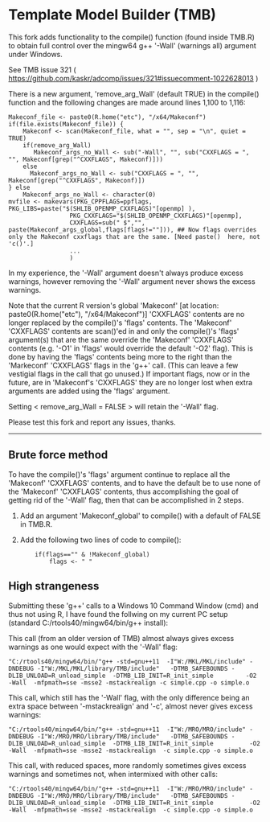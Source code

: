 Template Model Builder (TMB)
============================

This fork adds functionality to the compile() function (found inside TMB.R) to obtain full control over the mingw64 g++ '-Wall' (warnings all) argument under Windows.

See TMB issue 321  ( https://github.com/kaskr/adcomp/issues/321#issuecomment-1022628013 )

There is a new argument, 'remove_arg_Wall' (default TRUE) in the compile() function and the following changes are made around lines 1,100 to 1,116:


    Makeconf_file <- paste0(R.home("etc"), "/x64/Makeconf")
    if(file.exists(Makeconf_file)) {
        Makeconf <- scan(Makeconf_file, what = "", sep = "\n", quiet = TRUE)
        if(remove_arg_Wall)
           Makeconf_args_no_Wall <- sub("-Wall", "", sub("CXXFLAGS = ", "", Makeconf[grep("^CXXFLAGS", Makeconf)]))
        else
          Makeconf_args_no_Wall <- sub("CXXFLAGS = ", "", Makeconf[grep("^CXXFLAGS", Makeconf)])
    } else
        Makeconf_args_no_Wall <- character(0)
    mvfile <- makevars(PKG_CPPFLAGS=ppflags, PKG_LIBS=paste("$(SHLIB_OPENMP_CXXFLAGS)"[openmp] ),
                     PKG_CXXFLAGS="$(SHLIB_OPENMP_CXXFLAGS)"[openmp],
                     CXXFLAGS=sub(" $","", paste(Makeconf_args_global,flags[flags!=""])), ## Now flags overrides only the Makeconf cxxflags that are the same. [Need paste()  here, not 'c()'.]
                     ...
                     )     
        
In my experience, the '-Wall' argument doesn't always produce excess warnings, however removing the '-Wall' argument never shows the excess warnings.  
       
Note that the current R version's global 'Makeconf' [at location: paste0(R.home("etc"), "/x64/Makeconf")] 'CXXFLAGS' contents are no longer replaced by the compile()'s 'flags' contents.  The 'Makeconf' 'CXXFLAGS' contents are scan()'ed in and only the compile()'s 'flags' argument(s) that are the same override the 'Makeconf' 'CXXFLAGS' contents (e.g. '-O1' in 'flags' would override the default '-O2' flag). This is done by having the 'flags' contents being more to the right than the 'Markeconf' 'CXXFLAGS' flags in the 'g++' call. (This can leave a few vestigial flags in the call that go unused.)   If important flags, now or in the future, are in 'Makeconf's 'CXXFLAGS' they are no longer lost when extra arguments are added using the 'flags' argument.
    
Setting < remove_arg_Wall = FALSE > will retain the '-Wall' flag.   
       
Please test this fork and report any issues, thanks.     

---

## Brute force method

To have the compile()'s 'flags' argument continue to replace all the 'Makeconf' 'CXXFLAGS' contents, and to have the default be to use none of the 'Makeconf' 'CXXFLAGS' contents, thus accomplishing the goal of getting rid of the '-Wall' flag, then that can be accomplished in 2 steps. 

1) Add an argument 'Makeconf_global' to compile() with a default of FALSE in TMB.R. 

2) Add the following two lines of code to compile():


           if(flags=="" & !Makeconf_global)
               flags <- " "

## High strangeness

Submitting these 'g++' calls to a Windows 10 Command Window (cmd) and thus not using R, I have found the follwing on my current PC setup (standard C:/rtools40/mingw64/bin/g++ install):

This call (from an older version of TMB) almost always gives excess warnings as one would expect with the '-Wall' flag:

    "C:/rtools40/mingw64/bin/"g++ -std=gnu++11  -I"W:/MKL/MKL/include" -DNDEBUG -I"W:/MKL/MKL/library/TMB/include"   -DTMB_SAFEBOUNDS -DLIB_UNLOAD=R_unload_simple  -DTMB_LIB_INIT=R_init_simple         -O2 -Wall  -mfpmath=sse -msse2 -mstackrealign -c simple.cpp -o simple.o
    
This call, which still has the '-Wall' flag, with the only difference being an extra space between '-mstackrealign' and '-c', almost never gives excess warnings:
    
    "C:/rtools40/mingw64/bin/"g++ -std=gnu++11  -I"W:/MRO/MRO/include" -DNDEBUG -I"W:/MRO/MRO/library/TMB/include"   -DTMB_SAFEBOUNDS -DLIB_UNLOAD=R_unload_simple  -DTMB_LIB_INIT=R_init_simple          -O2 -Wall  -mfpmath=sse -msse2 -mstackrealign  -c simple.cpp -o simple.o
    
This call, with reduced spaces, more randomly sometimes gives excess warnings and sometimes not, when intermixed with other calls:

    "C:/rtools40/mingw64/bin/"g++ -std=gnu++11  -I"W:/MRO/MRO/include" -DNDEBUG -I"W:/MRO/MRO/library/TMB/include"   -DTMB_SAFEBOUNDS -DLIB_UNLOAD=R_unload_simple  -DTMB_LIB_INIT=R_init_simple          -O2 -Wall  -mfpmath=sse -msse2 -mstackrealign  -c simple.cpp -o simple.o



